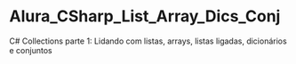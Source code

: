 # Alura_CSharp_List_Array_Dics_Conj
C# Collections parte 1: Lidando com listas, arrays, listas ligadas, dicionários e conjuntos
